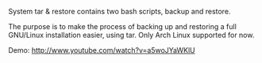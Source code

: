 System tar & restore contains two bash scripts, backup and restore.

The purpose is to make the process of backing up and restoring a full GNU/Linux installation easier, 
using tar. Only Arch Linux supported for now.

Demo: http://www.youtube.com/watch?v=a5woJYaWKlU